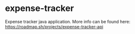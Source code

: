 # expense-tracker
Expense tracker java application. More info can be found here: https://roadmap.sh/projects/expense-tracker-api
